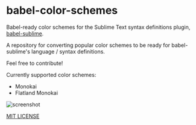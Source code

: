# babel-color-schemes

Babel-ready color schemes for the Sublime Text syntax definitions plugin, [babel-sublime](https://github.com/babel/babel-sublime "babel-sublime").

A repository for converting popular color schemes to be ready for babel-sublime's language / syntax definitions.

Feel free to contribute!

Currently supported color schemes:

- Monokai
- Flatland Monokai

![screenshot](http://i.imgur.com/uIedgCs.png)


[MIT LICENSE](https://opensource.org/licenses/MIT "MIT LICENSE")
